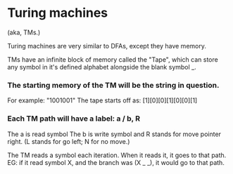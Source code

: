 
# Turing machines
(aka, TMs.)

Turing machines are very similar to DFAs, except they have memory.

TMs have an infinite block of memory called the "Tape", which can
store any symbol in it's defined alphabet alongside the blank symbol _.

### The starting memory of the TM will be the string in question.
For example:
"1001001"
The tape starts off as:
[1][0][0][1][0][0][1]

### Each TM path will have a label:    a / b, R

The a is read symbol
The b is write symbol
and R stands for move pointer right. (L stands for go left; N for no move.)


The TM reads a symbol each iteration. When it reads it, it goes to 
that path.
EG: if it read symbol X, and the branch was (X _ _), it would go to that path.



